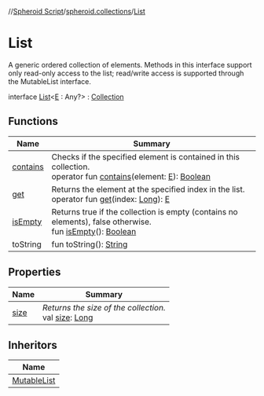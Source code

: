 //[Spheroid Script](../../index.md)/[spheroid.collections](../index.md)/[List](index.md)



# List  
 A generic ordered collection of elements. Methods in this interface support only read-only access to the list; read/write access is supported through the MutableList interface.  
  
interface [List](index.md)<[E](index.md) : Any?>  : [Collection](../-collection/index.md)   


## Functions  
  
|  Name|  Summary| 
|---|---|
| [contains](../-collection/contains.md)| Checks if the specified element is contained in this collection.  <br>operator fun [contains](../-collection/contains.md)(element: [E](index.md)): [Boolean](../../spheroid/-boolean/index.md)  <br>
| [get](get.md)| Returns the element at the specified index in the list.  <br>operator fun [get](get.md)(index: [Long](../../spheroid/-long/index.md)): [E](index.md)  <br>
| [isEmpty](../-collection/is-empty.md)| Returns true if the collection is empty (contains no elements), false otherwise.  <br>fun [isEmpty](../-collection/is-empty.md)(): [Boolean](../../spheroid/-boolean/index.md)  <br>
| toString| fun toString(): [String](../../spheroid/-string/index.md)  <br>


## Properties  
  
|  Name|  Summary| 
|---|---|
| [size](index.md#spheroid.collections/List/size/#/PointingToDeclaration/)|  *Returns the size of the collection.*<br>val [size](index.md#spheroid.collections/List/size/#/PointingToDeclaration/): [Long](../../spheroid/-long/index.md)   <br>


## Inheritors  
  
|  Name| 
|---|
| [MutableList](../-mutable-list/index.md)

